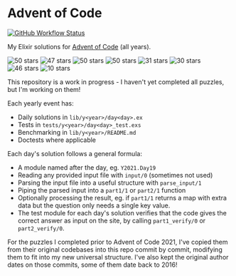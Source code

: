 # Advent of Code

[![GitHub Workflow Status](https://img.shields.io/github/workflow/status/sevenseacat/advent_of_code/Elixir%20CI?style=flat-square)](https://github.com/sevenseacat/advent_of_code/actions/workflows/elixir.yml)

My Elixir solutions for [Advent of Code](https://adventofcode.com/) (all years).

<!-- stars start -->
<img src="https://img.shields.io/badge/2015-%E2%AD%90%EF%B8%8F_50_stars_%E2%AD%90%EF%B8%8F-brightgreen?style=flat-square" alt="50 stars" />
<img src="https://img.shields.io/badge/2016-47_stars-green?style=flat-square" alt="47 stars" />
<img src="https://img.shields.io/badge/2017-%E2%AD%90%EF%B8%8F_50_stars_%E2%AD%90%EF%B8%8F-brightgreen?style=flat-square" alt="50 stars" />
<img src="https://img.shields.io/badge/2018-%E2%AD%90%EF%B8%8F_50_stars_%E2%AD%90%EF%B8%8F-brightgreen?style=flat-square" alt="50 stars" />
<img src="https://img.shields.io/badge/2019-31_stars-yellow?style=flat-square" alt="31 stars" />
<img src="https://img.shields.io/badge/2020-30_stars-yellow?style=flat-square" alt="30 stars" />
<img src="https://img.shields.io/badge/2021-46_stars-green?style=flat-square" alt="46 stars" />
<img src="https://img.shields.io/badge/2022-10_stars-orange?style=flat-square" alt="10 stars" />
<!-- stars end -->

This repository is a work in progress - I haven't yet completed all puzzles, but I'm working on them!

Each yearly event has:

* Daily solutions in `lib/y<year>/day<day>.ex`
* Tests in `tests/y<year>/day<day>_test.exs`
* Benchmarking in `lib/y<year>/README.md`
* Doctests where applicable

Each day's solution follows a general formula:

* A module named after the day, eg. `Y2021.Day19`
* Reading any provided input file with `input/0` (sometimes not used)
* Parsing the input file into a useful structure with `parse_input/1`
* Piping the parsed input into a `part1/1` or `part2/1` function
* Optionally processing the result, eg. if `part1/1` returns a map with extra data but the question only needs a single key value.
* The test module for each day's solution verifies that the code gives the correct answer as input on the site, by calling `part1_verify/0` or `part2_verify/0`.

For the puzzles I completed prior to Advent of Code 2021, I've copied them from their original codebases into this repo commit by commit, modifying them to fit into my new universal structure. I've also kept the original author dates on those commits, some of them date back to 2016!
